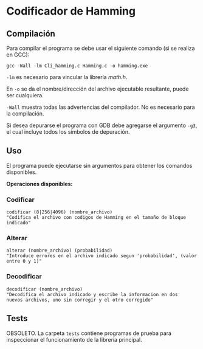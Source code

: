 # Codificador de Hamming
## Compilación

Para compilar el programa se debe usar el siguiente comando (si se realiza en GCC):

```
gcc -Wall -lm Cli_hamming.c Hamming.c -o hamming.exe
```

`-lm` es necesario para vincular la librería *math.h*.

En `-o` se da el nombre/dirección del archivo ejecutable resultante, puede ser cualquiera.

`-Wall` muestra todas las advertencias del compilador. No es necesario para la compilación.

Si desea depurarse el programa con GDB debe agregarse el argumento `-g3`, el cual incluye todos los símbolos de depuración.

## Uso

El programa puede ejecutarse sin argumentos para obtener los comandos disponibles.

**Operaciones disponibles:**

### Codificar
	codificar (8|256|4096) (nombre_archivo)
	"Codifica el archivo con codigos de Hamming en el tamaño de bloque indicado"

### Alterar
	alterar (nombre_archivo) (probabilidad)
	"Introduce errores en el archivo indicado segun 'probabilidad', (valor entre 0 y 1)"

### Decodificar
	decodificar (nombre_archivo)
	"Decodifica el archivo indicado y escribe la informacion en dos
	nuevos archivos, uno sin corregir y el otro corregido"

## Tests

OBSOLETO. La carpeta `tests` contiene programas de prueba para inspeccionar el funcionamiento de la librería principal.
